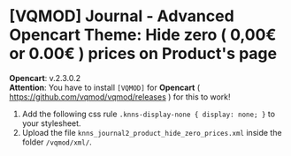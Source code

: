 # [VQMOD] Journal - Advanced Opencart Theme: Hide zero ( 0,00€ or 0.00€ ) prices on Product's page

**Opencart**: v.2.3.0.2  
**Attention**: You have to install `[VQMOD]` for **Opencart** ( https://github.com/vqmod/vqmod/releases ) for this to work!

1. Add the following css rule `.knns-display-none { display: none; }` to your stylesheet.  
2. Upload the file `knns_journal2_product_hide_zero_prices.xml` inside the folder `/vqmod/xml/`.
